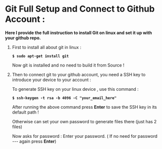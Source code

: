 # Git Full Setup and Connect to Github Account : 
**Here I provide the full instruction to install Git on linux and set it up with your github repo.**

1) First to install all about git in linux :

	**`$ sudo apt-get install git`**

	Now git is installed and no need to build it from Source !

2) Then to connect git to your github account, 
you need a SSH key to introduce your device to your account : 

	To generate SSH key on your linux device , use this command : 

	**`$ ssh-keygen -t rsa -b 4096 -C "your_email_here"`**

	After running the above command press **Enter** to save the SSH key in its default path !

	Otherwise can set your own password to generate files there (just has 2 files)

	Now asks for password : Enter your password. ( If no need for password --- again press **Enter**)


